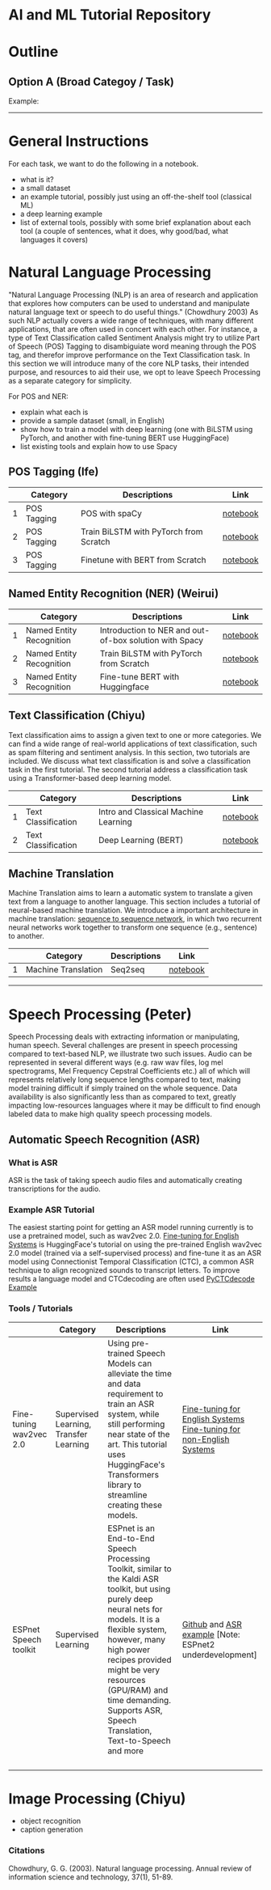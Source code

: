 # AI and ML Tutorial Repository

# Outline
## Option A (Broad Categoy / Task)

Example:

---

# General Instructions

For each task, we want to do the following in a notebook.

- what is it?
- a small dataset
- an example tutorial, possibly just using an off-the-shelf tool (classical ML)
- a deep learning example
- list of external tools, possibly with some brief explanation about each tool (a couple of sentences, what it does, why good/bad, what languages it covers)

# Natural Language Processing
"Natural Language Processing (NLP) is an area of  research and application that explores how computers can be used  to understand and manipulate natural language text or speech  to do useful things." (Chowdhury 2003) As such NLP actually covers a wide range of techniques, with many different applications, that are often used in concert with each other. For instance, a type of Text Classification called Sentiment Analysis might try to utilize Part of Speech (POS) Tagging to disambiguiate word meaning through the POS tag, and therefor improve performance on the Text Classification task. In this section we will introduce many of the core NLP tasks, their intended purpose, and resources to aid their use, we opt to leave Speech Processing as a separate category for simplicity.



For POS and NER:

- explain what each is
- provide a sample dataset (small, in English)
- show how to train a model with deep learning (one with BiLSTM using PyTorch, and another with fine-tuning BERT use HuggingFace)
- list existing tools and explain how to use Spacy

## POS Tagging (Ife)
|          | Category      | Descriptions | Link |
|-------------|---|------------------------------|--------------------------------------|
|1|POS Tagging| POS with spaCy|[notebook](pos_tagging/POS_Tagging_Spacy_.ipynb)|
|2|POS Tagging| Train BiLSTM with PyTorch from Scratch|[notebook](pos_tagging/Bilstm_POS_Tutorial_.ipynb)|
|3|POS Tagging| Finetune with BERT from Scratch|[notebook](pos_tagging/BERT_POS_Tagging.ipynb)|

## Named Entity Recognition (NER) (Weirui)
|          | Category      | Descriptions | Link |
|-------------|---|------------------------------|--------------------------------------|
|1|Named Entity Recognition| Introduction to NER and out-of-box solution with Spacy|[notebook](named_entity_recognition/Introduction%20to%20NER%20and%20out-of-box%20solution%20with%20Spacy.ipynb)|
|2|Named Entity Recognition| Train BiLSTM with PyTorch from Scratch|[notebook](named_entity_recognition/NER_Train_BiLSTM_with_PyTorch_from_Scratch.ipynb)|
|3|Named Entity Recognition| Fine-tune BERT with Huggingface |[notebook](named_entity_recognition/NER_Fine_tune_BERT_with_Huggingface.ipynb)|


## Text Classification (Chiyu)
Text classification aims to assign a given text to one or more categories. We can find a wide range of real-world applications of text classification, such as spam filtering and sentiment analysis. In this section, two tutorials are included. We discuss what text classification is and solve a classification task in the first tutorial. The second tutorial address a classification task using a Transformer-based deep learning model.
 
|          | Category      | Descriptions | Link |
|-------------|---|------------------------------|--------------------------------------|
|1|Text Classification|Intro and Classical Machine Learning|[notebook](text_classification/Text_Classification1.ipynb)|
|2|Text Classification|Deep Learning (BERT) |[notebook](text_classification/Text_classification_BERT.ipynb)|

## Machine Translation
Machine Translation aims to learn a automatic system to translate a given text from a language to another language. This section includes a tutorial of neural-based machine translation. We introduce a important architecture in machine translation: [sequence to sequence network](https://arxiv.org/abs/1409.3215), in which two recurrent neural networks work together to transform one sequence (e.g., sentence) to another. 

|          | Category      | Descriptions | Link |
|-------------|---|------------------------------|--------------------------------------|
|1 |Machine Translation|Seq2seq |[notebook](machine_translation/Machine_Translation_seq2seq.ipynb)|
--- 


# Speech Processing (Peter)
Speech Processing deals with extracting information or manipulating, human speech. Several challenges are present in speech processing compared to text-based NLP, we illustrate two such issues. Audio can be represented in several different ways (e.g. raw wav files, log mel spectrograms, Mel Frequency Cepstral Coefficients etc.) all of which will represents relatively long sequence lengths compared to text, making model training difficult if simply trained on the whole sequence. Data availability is also significantly less than as compared to text, greatly impacting low-resources languages where it may be difficult to find enough labeled data to make high quality speech processing models. 

## Automatic Speech Recognition (ASR)
### What is ASR
ASR is the task of taking speech audio files and automatically creating transcriptions for the audio.

### Example ASR Tutorial

The easiest starting point for getting an ASR model running currently is to use a pretrained model, such as wav2vec 2.0. [Fine-tuning for English Systems](https://github.com/patrickvonplaten/notebooks/blob/master/Fine_tuning_Wav2Vec2_for_English_ASR.ipynb) is HuggingFace's tutorial on using the pre-trained English wav2vec 2.0 model (trained via a self-supervised process) and fine-tune it as an ASR model using Connectionist Temporal Classification (CTC), a common ASR technique to align recognized sounds to transcript letters. To improve results a language model and CTCdecoding are often used  [PyCTCdecode Example](https://github.com/kensho-technologies/pyctcdecode/blob/main/tutorials/02_pipeline_huggingface.ipynb)


### Tools / Tutorials

|          | Category      | Descriptions | Link |
|-------------|---|------------------------------|--------------------------------------|
| Fine-tuning wav2vec 2.0 | Supervised Learning, Transfer Learning |  Using pre-trained Speech Models can alleviate the time and data requirement to train an ASR system, while still performing near state of the art. This tutorial uses HuggingFace's Transformers library to streamline creating these models.                          |  [Fine-tuning for English Systems](https://github.com/patrickvonplaten/notebooks/blob/master/Fine_tuning_Wav2Vec2_for_English_ASR.ipynb) [Fine-tuning for non-English Systems](https://github.com/patrickvonplaten/notebooks/blob/master/Fine_Tune_XLSR_Wav2Vec2_on_Turkish_ASR_with_%F0%9F%A4%97_Transformers.ipynb)     |
| ESPnet Speech toolkit | Supervised Learning |  ESPnet is an End-to-End Speech Processing Toolkit, similar to the Kaldi ASR toolkit, but using purely deep neural nets for models. It is a flexible system, however, many high power recipes provided might be very resources (GPU/RAM) and time demanding. Supports ASR, Speech Translation, Text-to-Speech and more                         |   [Github](https://github.com/espnet/espnet) and [ASR example](https://colab.research.google.com/github/espnet/notebook/blob/master/espnet2_asr_realtime_demo.ipynb) [Note: ESPnet2 underdevelopment]   |
|  |                           |      | | 
|  |                           |      | |
|   |       |                           |  | |
|   |  |   | |


# Image Processing (Chiyu)

- object recognition
- caption generation





### Citations


Chowdhury, G. G. (2003). Natural language processing. Annual review of information science and technology, 37(1), 51-89.


